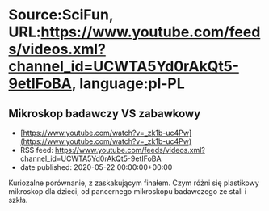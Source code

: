 # Source:SciFun, URL:https://www.youtube.com/feeds/videos.xml?channel_id=UCWTA5Yd0rAkQt5-9etIFoBA, language:pl-PL

## Mikroskop badawczy VS zabawkowy
 - [https://www.youtube.com/watch?v=_zk1b-uc4Pw](https://www.youtube.com/watch?v=_zk1b-uc4Pw)
 - RSS feed: https://www.youtube.com/feeds/videos.xml?channel_id=UCWTA5Yd0rAkQt5-9etIFoBA
 - date published: 2020-05-22 00:00:00+00:00

Kuriozalne porównanie, z zaskakującym finałem. Czym różni się plastikowy mikroskop dla dzieci, od pancernego mikroskopu badawczego ze stali i szkła.

